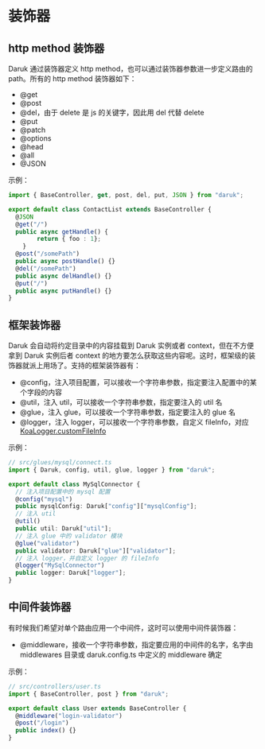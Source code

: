 # 装饰器

## http method 装饰器

Daruk 通过装饰器定义 http method，也可以通过装饰器参数进一步定义路由的 path。所有的 http method 装饰器如下：

- @get
- @post
- @del，由于 delete 是 js 的关键字，因此用 del 代替 delete
- @put
- @patch
- @options
- @head
- @all
- @JSON

示例：

```typescript
import { BaseController, get, post, del, put, JSON } from "daruk";

export default class ContactList extends BaseController {
  @JSON
  @get("/")
  public async getHandle() {
		return { foo : 1};	
	}
  @post("/somePath")
  public async postHandle() {}
  @del("/somePath")
  public async delHandle() {}
  @put("/")
  public async putHandle() {}
}
```

## 框架装饰器

Daruk 会自动将约定目录中的内容挂载到 Daruk 实例或者 context，但在不方便拿到 Daruk 实例后者 context 的地方要怎么获取这些内容呢。这时，框架级的装饰器就派上用场了。支持的框架装饰器有：

- @config，注入项目配置，可以接收一个字符串参数，指定要注入配置中的某个字段的内容
- @util，注入 util，可以接收一个字符串参数，指定要注入的 util 名
- @glue，注入 glue，可以接收一个字符串参数，指定要注入的 glue 名
- @logger，注入 logger，可以接收一个字符串参数，自定义 fileInfo，对应 [KoaLogger.customFileInfo](https://github.com/daruk-framework/daruk-logger#%E8%87%AA%E5%AE%9A%E4%B9%89%E6%97%A5%E5%BF%97fileinfo)

示例：

```typescript
// src/glues/mysql/connect.ts
import { Daruk, config, util, glue, logger } from "daruk";

export default class MySqlConnector {
  // 注入项目配置中的 mysql 配置
  @config("mysql")
  public mysqlConfig: Daruk["config"]["mysqlConfig"];
  // 注入 util
  @util()
  public util: Daruk["util"];
  // 注入 glue 中的 validator 模块
  @glue("validator")
  public validator: Daruk["glue"]["validator"];
  // 注入 logger，并自定义 logger 的 fileInfo
  @logger("MySqlConnector")
  public logger: Daruk["logger"];
}
```

## 中间件装饰器

有时候我们希望对单个路由应用一个中间件，这时可以使用中间件装饰器：

- @middleware，接收一个字符串参数，指定要应用的中间件的名字，名字由 middlewares 目录或 daruk.config.ts 中定义的 middleware 确定

示例：

```typescript
// src/controllers/user.ts
import { BaseController, post } from "daruk";

export default class User extends BaseController {
  @middleware("login-validator")
  @post("/login")
  public index() {}
}
```
